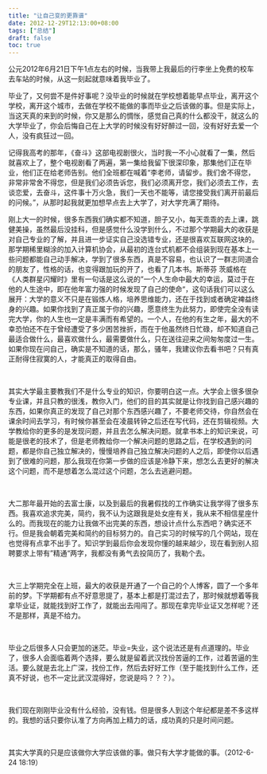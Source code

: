 ```yaml
---
title: "让自己变的更靠谱"
date: 2012-12-29T12:13:00+08:00
tags: ["总结"] 
draft: false
toc: true
---
```


公元2012年6月21日下午1点左右的时候，当我带上我最后的行李坐上免费的校车去车站的时候，从这一刻起就意味着我毕业了。

毕业了，又何尝不是件好事呢？没毕业的时候就在学校想着能早点毕业，离开这个学校，离开这个城市，去做在学校不能做的事而毕业之后该做的事。但是实际上，当这天真的来到的时候，你又是那么的惆怅，感觉自己真的什么都没干，就这么的大学毕业了，你会后悔自己在上大学的时候没有好好醉过一回，没有好好去爱一个人，没有疯狂过一回。

记得我高考的那年，《奋斗》这部电视剧很火，当时我一不小心就看了一集，然后就喜欢上了，整个电视剧看了两遍，第一集给我留下很深印象，那集他们正在毕业，他们正在给老师告别。他们全班都在喊着“李老师，请留步。我们舍不得您，非常非常舍不得您，但是我们必须告诉您，我们必须离开您，我们必须去工作，去谈恋爱，去奋斗，这件事十万火急，我们一天也不能等，请您接受我们离开前最后的问候。”，从那时起我就更加想早点去上大学了，对大学充满了期待。

刚上大一的时候，很多东西我们确实都不知道，胆子又小，每天乖乖的去上课，跳健美操，虽然最后没挂科，但是感觉什么没学到什么，不过那个学期最大的收获是对自己专业的了解，并且进一步证实自己没选错专业，还是很喜欢互联网这块的。那学期稀里糊涂的加入计算机协会，从最初的连台式机都不会组装到现在基本上一些问题都能自己动手解决，学到了很多东西，真是不容易，也认识了一群志同道合的朋友了，性格的话，也变得跟加玩的开了，也看了几本书。斯蒂芬 茨威格在《人类群星闪耀时》里有一句话是这么说的”一个人生命中最大的幸运，莫过于在他的人生途中，即在他年富力强的时候发现了自己的使命“，这句话我们可以这么展开：大学的意义不只是在锻炼人格，培养思维能力，还在于找到或者确定裨益终身的兴趣。如果你找到了真正属于你的兴趣，愿意终生为此努力，即使完全没有读完大学，你的人生也一定是丰满而有希望的。一个人，在他的有生之年，最大的不幸恐怕还不在于曾经遭受了多少困苦挫折，而在于他虽然终日忙碌，却不知道自己最适合做什么，最喜欢做什么，最需要做什么，只在送往迎来之间匆匆度过一生。如果你现在问自己，确实是不知道的话，那么，骚年，我建议你去看书吧？只有真正耐得住寂寞的人，才能真正的取得自由。

 

其实大学最主要教我们不是什么专业的知识，你要明白这一点。大学会上很多很杂专业课，并且只教的很浅，教你入门，他们的目的其实就是让你找到自己感兴趣的东西，如果你真正的发现了自己对那个东西感兴趣了，不要老师交待，你自然会在课余时间去学习，有时候你甚至会在凌晨转钟之后还在写代码，还在剪辑视频。大学教给你的更多的是发现问题，并且去怎么解决问题。就拿书本上的知识来说，可能是很老的技术了，但是老师教给你一个解决问题的思路之后，在学校遇到的问题，都是你自己独立解决的，慢慢培养自己独立解决问题的人之后，即使你以后遇到了很难的问题，那么我现在你第一步做的应该是冷静下来，想怎么去更好的解决这个问题，而不是想着怎么混过这个问题，怎么去逃避问题。

 

大二那年最开始的去富士康，以及到最后的我暑假找的工作确实让我学得了很多东西。我喜欢追求完美，简约，我不认为这跟我是处女座有关，我从来不相信星座什么的。而我现在的能力让我做不出完美的东西，想设计点什么东西吧？确实还不行。但是我会朝着完美和简约的目标努力的。自己实习的时候写的几个网站，现在也觉得有点拿不出手了。知识学到最后你会发现你懂的越来越少，现在看到别人招聘要求上带有”精通“两字，我都没有勇气去投简历了，我勒个去。

 

大三上学期完全在上班，最大的收获是开通了一个自己的个人博客，圆了一个多年前的梦。下学期都有点不好意思提了，基本上都是打混过去了，那时候就想着等我拿毕业证，就能找到好工作了，就能出去闯闯了。那现在拿完毕业证又怎样呢？还不是那样，真是不给力。

 

毕业之后很多人只会更加的迷茫。毕业=失业，这个说法还是有点道理的。毕业了，很多人会面临着两个选择，要么就是留着武汉找份苦逼的工作，过着苦逼的生活。要么就是去北上广深，找份工作，然后去好好工作（至于能找到什么工作，还真不好说，也不一定比武汉混得好，您说是吗？？？）。

 

我们现在刚刚毕业没有什么经验，没有钱。但是很多人到这个年纪都是差不多这样的。我想的话只要你认准了方向再加上精力的话，成功真的只是时间问题。

 

其实大学真的只是应该做你大学应该做的事。做只有大学才能做的事。（2012-6-24 18:19）